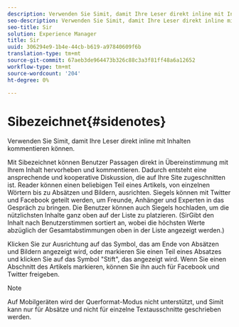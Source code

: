 ```yaml
---
description: Verwenden Sie Simit, damit Ihre Leser direkt inline mit Inhalten kommentieren können.
seo-description: Verwenden Sie Simit, damit Ihre Leser direkt inline mit Inhalten kommentieren können.
seo-title: Sir
solution: Experience Manager
title: Sir
uuid: 306294e9-1b4e-44cb-b619-a97840609f6b
translation-type: tm+mt
source-git-commit: 67aeb3de964473b326c88c3a3f81ff48a6a12652
workflow-type: tm+mt
source-wordcount: '204'
ht-degree: 0%

---
```



# Sibezeichnet{#sidenotes}

Verwenden Sie Simit, damit Ihre Leser direkt inline mit Inhalten kommentieren können.

Mit Sibezeichnet können Benutzer Passagen direkt in Übereinstimmung mit Ihrem Inhalt hervorheben und kommentieren. Dadurch entsteht eine ansprechende und kooperative Diskussion, die auf Ihre Site zugeschnitten ist. Reader können einen beliebigen Teil eines Artikels, von einzelnen Wörtern bis zu Absätzen und Bildern, ausrichten. Siegels können mit Twitter und Facebook geteilt werden, um Freunde, Anhänger und Experten in das Gespräch zu bringen. Die Benutzer können auch Siegels hochladen, um die nützlichsten Inhalte ganz oben auf der Liste zu platzieren. (SirGibt den Inhalt nach Benutzerstimmen sortiert an, wobei die höchsten Werte abzüglich der Gesamtabstimmungen oben in der Liste angezeigt werden.)

Klicken Sie zur Ausrichtung auf das Symbol, das am Ende von Absätzen und Bildern angezeigt wird, oder markieren Sie einen Teil eines Absatzes und klicken Sie auf das Symbol &quot;Stift&quot;, das angezeigt wird. Wenn Sie einen Abschnitt des Artikels markieren, können Sie ihn auch für Facebook und Twitter freigeben.

>[!NOTE]
>
>Auf Mobilgeräten wird der Querformat-Modus nicht unterstützt, und Simit kann nur für Absätze und nicht für einzelne Textausschnitte geschrieben werden.

